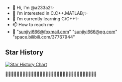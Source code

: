 - 👋 Hi, I’m @a233a2✨
- 👀 I’m interested in C.C++.MATLAB;✨
- 🌱 I’m currently learning C/C++✨
- 📫 How to reach me
- 📧 "sunjiyi666@foxmail.com" "sunjiyi666@qq.com" "space.bilibili.com/37767944"
  
## Star History

[![Star History Chart](https://api.star-history.com/svg?repos=babaohuang/geminiprochat&type=Timeline)]([https://star-history.com/#babaohuang/geminiprochat&a233a2/a233a2&Timeline](https://star-history.com/#a233a2/a233a2&Date))  


🎂🥚🍓🍊🦐🥣🍎🍒🍑🍜🍲🥬🍗🍐🍠🍉🍦🍅🌽🍌🥔🍕🥦🥕🍇🍣🥭🍍🥝🍆🥩🥜
